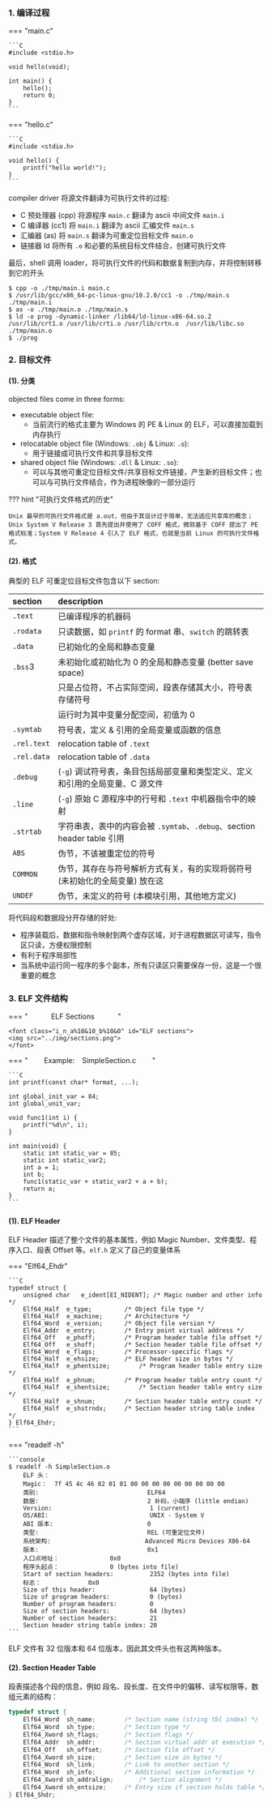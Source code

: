 ### 1. 编译过程

=== "main.c"

    ```C
    #include <stdio.h>

    void hello(void);

    int main() {
        hello();
        return 0;
    }
    ```

=== "hello.c"

    ```C
    #include <stdio.h>

    void hello() {
        printf("hello world!");
    }
    ```

compiler driver 将源文件翻译为可执行文件的过程:

-   C 预处理器 (cpp) 将源程序 `main.c` 翻译为 ascii 中间文件 `main.i`
-   C 编译器 (cc1) 将 `main.i` 翻译为 ascii 汇编文件 `main.s`
-   汇编器 (as) 将 `main.s` 翻译为可重定位目标文件 `main.o`
-   链接器 ld 将所有 `.o` 和必要的系统目标文件结合，创建可执行文件

最后，shell 调用 loader，将可执行文件的代码和数据复制到内存，并将控制转移到它的开头

```console
$ cpp -o ./tmp/main.i main.c
$ /usr/lib/gcc/x86_64-pc-linux-gnu/10.2.0/cc1 -o ./tmp/main.s ./tmp/main.i
$ as -o ./tmp/main.o ./tmp/main.s
$ ld -o prog -dynamic-linker /lib64/ld-linux-x86-64.so.2  /usr/lib/crt1.o /usr/lib/crti.o /usr/lib/crtn.o  /usr/lib/libc.so ./tmp/main.o
$ ./prog
```

### 2. 目标文件

#### (1). 分类

<font class="u_n">

objected files come in three forms:

-   executable object file:
    -   当前流行的格式主要为 Windows 的 PE & Linux 的 ELF，可以直接加载到内存执行
-   relocatable object file (Windows: `.obj` & Linux: `.o`):
    -   用于链接成可执行文件和共享目标文件
-   shared object file (Windows: `.dll` & Linux: `.so`):
    -   可以与其他可重定位目标文件/共享目标文件链接，产生新的目标文件；也可以与可执行文件结合，作为进程映像的一部分运行

</font>

??? hint "可执行文件格式的历史"

    Unix 最早的可执行文件格式是 a.out，但由于其设计过于简单，无法适应共享库的概念；Unix System V Release 3 首先提出并使用了 COFF 格式，微软基于 COFF 提出了 PE 格式标准；System V Release 4 引入了 ELF 格式，也就是当前 Linux 的可执行文件格式。

#### (2). 格式

典型的 ELF 可重定位目标文件包含以下 section:

<font class="t_a%0&0_b%10_h%3&0">

| section                | description                                                                   |
| :--------------------- | :---------------------------------------------------------------------------- |
| `.text`                | 已编译程序的机器码                                                            |
| `.rodata`              | 只读数据，如 `printf` 的 format 串、`switch` 的跳转表                         |
| `.data`                | 已初始化的全局和静态变量                                                      |
| `.bss`<rspan>3</rspan> | 未初始化或初始化为 0 的全局和静态变量 (better save space)                     |
| &emsp;                 | 只是占位符，不占实际空间，段表存储其大小，符号表存储符号                      |
| &emsp;                 | 运行时为其中变量分配空间，初值为 0                                            |
| `.symtab`              | 符号表，定义 & 引用的全局变量或函数的信息                                     |
| `.rel.text`            | relocation table of `.text`                                                   |
| `.rel.data`            | relocation table of `.data`                                                   |
| `.debug`               | (`-g`) 调试符号表，条目包括局部变量和类型定义、定义和引用的全局变量、C 源文件 |
| `.line`                | (`-g`) 原始 C 源程序中的行号和 `.text` 中机器指令中的映射                     |
| `.strtab`              | 字符串表，表中的内容会被 `.symtab`、`.debug`、section header table 引用       |
| `ABS`                  | 伪节，不该被重定位的符号                                                      |
| `COMMON `              | 伪节，其存在与符号解析方式有关，有的实现将弱符号 (未初始化的全局变量) 放在这  |
| `UNDEF`                | 伪节，未定义的符号 (本模块引用，其他地方定义)                                 |

</font>

将代码段和数据段分开存储的好处:

-   程序装载后，数据和指令映射到两个虚存区域，对于进程数据区可读写，指令区只读，方便权限控制
-   有利于程序局部性
-   当系统中运行同一程序的多个副本，所有只读区只需要保存一份，这是一个很重要的概念

### 3. ELF 文件结构

<!-- prettier-ignore-start -->

=== "&emsp;&emsp;&emsp; ELF Sections &emsp;&emsp;&emsp;"

    <font class="i_n_a%10&10_b%10&0" id="ELF sections">
    <img src="../img/sections.png">
    </font>

=== "&emsp;&emsp; Example: &ensp; SimpleSection.c &emsp;&emsp;"

    ```C
    int printf(const char* format, ...);

    int global_init_var = 84;
    int global_unit_var;

    void func1(int i) {
        printf("%d\n", i);
    }

    int main(void) {
        static int static_var = 85;
        static int static_var2;
        int a = 1;
        int b;
        func1(static_var + static_var2 + a + b);
        return a;
    }
    ```
<!-- prettier-ignore-end -->

#### (1). ELF Header

ELF Header 描述了整个文件的基本属性，例如 Magic Number、文件类型、程序入口、段表 Offset 等。`elf.h` 定义了自己的变量体系

=== "Elf64_Ehdr"

    ```C
    typedef struct {
        unsigned char	e_ident[EI_NIDENT];	/* Magic number and other info */
        Elf64_Half	e_type;			/* Object file type */
        Elf64_Half	e_machine;		/* Architecture */
        Elf64_Word	e_version;		/* Object file version */
        Elf64_Addr	e_entry;		/* Entry point virtual address */
        Elf64_Off	e_phoff;		/* Program header table file offset */
        Elf64_Off	e_shoff;		/* Section header table file offset */
        Elf64_Word	e_flags;		/* Processor-specific flags */
        Elf64_Half	e_ehsize;		/* ELF header size in bytes */
        Elf64_Half	e_phentsize;		/* Program header table entry size */
        Elf64_Half	e_phnum;		/* Program header table entry count */
        Elf64_Half	e_shentsize;		/* Section header table entry size */
        Elf64_Half	e_shnum;		/* Section header table entry count */
        Elf64_Half	e_shstrndx;		/* Section header string table index */
    } Elf64_Ehdr;
    ```

=== "readelf -h"

    ```console
    $ readelf -h SimpleSection.o
        ELF 头：
        Magic：  7f 45 4c 46 02 01 01 00 00 00 00 00 00 00 00 00
        类别:                              ELF64
        数据:                              2 补码，小端序 (little endian)
        Version:                           1 (current)
        OS/ABI:                            UNIX - System V
        ABI 版本:                          0
        类型:                              REL (可重定位文件)
        系统架构:                          Advanced Micro Devices X86-64
        版本:                              0x1
        入口点地址：              0x0
        程序头起点：              0 (bytes into file)
        Start of section headers:          2352 (bytes into file)
        标志：             0x0
        Size of this header:               64 (bytes)
        Size of program headers:           0 (bytes)
        Number of program headers:         0
        Size of section headers:           64 (bytes)
        Number of section headers:         21
        Section header string table index: 20
    ```

ELF 文件有 32 位版本和 64 位版本，因此其文件头也有这两种版本。

#### (2). Section Header Table

段表描述各个段的信息，例如 段名、段长度、在文件中的偏移、读写权限等，数组元素的结构：

```C
typedef struct {
    Elf64_Word	sh_name;		/* Section name (string tbl index) */
    Elf64_Word	sh_type;		/* Section type */
    Elf64_Xword	sh_flags;		/* Section flags */
    Elf64_Addr	sh_addr;		/* Section virtual addr at execution */
    Elf64_Off	sh_offset;		/* Section file offset */
    Elf64_Xword	sh_size;		/* Section size in bytes */
    Elf64_Word	sh_link;		/* Link to another section */
    Elf64_Word	sh_info;		/* Additional section information */
    Elf64_Xword	sh_addralign;		/* Section alignment */
    Elf64_Xword	sh_entsize;		/* Entry size if section holds table */
} Elf64_Shdr;
```

